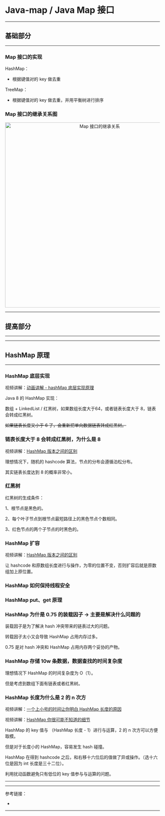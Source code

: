 # Java-map / Java Map 接口

---

## 基础部分

---

### Map 接口的实现

HashMap：

- 根据键值对的 key 做去重

TreeMap：

- 根据键值对的 key 做去重，并用平衡树进行排序

### Map 接口的继承关系图

<div align="center">
<img width="600"  alt="Map 接口的继承关系" src="https://github.com/bourneo/self-cultivation-of-a-software-engineer/blob/master/7_image/java/Java-map.webp"/></div>

---

## 提高部分

---


---

## HashMap 原理

---

### HashMap 底层实现

视频讲解：[动画讲解 - hashMap 底层实现原理](https://www.bilibili.com/video/BV1Wh411n72X)

Java 8 的 HashMap 实现：

数组 + LinkedList / 红黑树，如果数组长度大于64，或者链表长度大于 8，链表会转成红黑树。

~~如果链表长度又小于 6 了，会重新把单向数据链表转成红黑树。~~

### 链表长度大于 8 会转成红黑树，为什么是 8

视频讲解：[HashMap 版本之间的区别](https://www.bilibili.com/video/BV1Sp4y1D732)

理想情况下，随机的 hashcode 算法，节点的分布会遵循泊松分布。

其实链表长度达到 8 的概率非常小。

### 红黑树

红黑树的生成条件：

1、根节点是黑色的。

2、每个叶子节点到根节点最短路径上的黑色节点个数相同。

3、红色节点的两个子节点的时黑色的。

### HashMap 扩容

视频讲解：[HashMap 版本之间的区别](https://www.bilibili.com/video/BV1Sp4y1D732)

让 hashcode 和原数组长度进行与操作，为零的位置不变，否则扩容后就是原数组加上原位置。

### HashMap 如何保持线程安全

### HashMap put、get 原理

### HashMap 为什是 0.75 的装载因子 -> 主要是解决什么问题的

装载因子是为了解决 hash 冲突带来的链表过大的问题。

转载因子太小又会导致 HashMap 占用内存过多。

0.75 是对 hash 冲突和 HashMap 占用内存两个妥协的产物。

### HashMap 存储 10w 条数据，数据查找的时间复杂度

理想情况下 HashMap 的时间复杂度为 O（1）。

但是考虑到数组下面有链表或者红黑树。

### HashMap 长度为什么是 2 的 n 次方

视频讲解：[一个上小号的时间让你明白 HashMap 长度的原因](https://www.bilibili.com/video/BV13a4y1v7gR)

视频讲解：[HashMap 你很可能不知道的细节](https://www.bilibili.com/video/BV1534y1Q7CE)

HashMap 的 key 值与 （HashMap 长度 - 1）进行与运算，2 的 n 次方可以方便取模。

但是对于长度小的 HashMap，容易发生 hash 碰撞。

HashMap 在得到 hashcode 之后，和右移十六位后的值做了异或操作。（选十六位是因为 int 长度是三十二位）。

利用扰动函数避免只有低位的 key 值参与与运算的问题。


---







---

参考链接：

- []()

---











